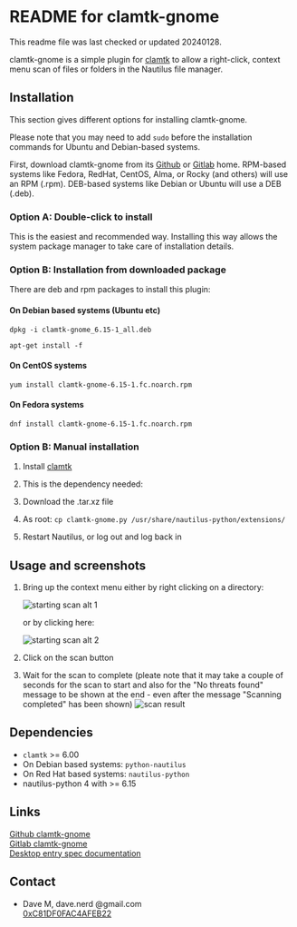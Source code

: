 # README for clamtk-gnome

This readme file was last checked or updated 20240128.

clamtk-gnome is a simple plugin for
[clamtk](https://github.com/dave-theunsub/clamtk) to allow a right-click, context menu scan of files or folders in the Nautilus file manager.

## Installation

This section gives different options for installing clamtk-gnome.

Please note that you may need to add `sudo` before the installation commands for Ubuntu and Debian-based systems.  

First, download clamtk-gnome from its [Github](https://github.com/dave-theunsub/clamtk-gnome) or [Gitlab](https://gitlab.com/dave_m/clamtk-gnome) home.  RPM-based systems like Fedora, RedHat, CentOS, Alma, or Rocky (and others) will use an RPM (.rpm).  DEB-based systems like Debian or Ubuntu will use a DEB (.deb).

### Option A: Double-click to install

This is the easiest and recommended way.  Installing this way allows the system package manager to take care of installation details.  

### Option B: Installation from downloaded package

There are deb and rpm packages to install this plugin:  

#### On Debian based systems (Ubuntu etc)

`dpkg -i clamtk-gnome_6.15-1_all.deb`

`apt-get install -f`

#### On CentOS systems

`yum install clamtk-gnome-6.15-1.fc.noarch.rpm`

#### On Fedora systems

`dnf install clamtk-gnome-6.15-1.fc.noarch.rpm`

### Option B: Manual installation

1. Install [clamtk](https://github.com/dave-theunsub/clamtk/releases)

2. This is the dependency needed:

3. Download the .tar.xz file

4. As root: `cp clamtk-gnome.py /usr/share/nautilus-python/extensions/`

5. Restart Nautilus, or log out and log back in

## Usage and screenshots

1. Bring up the context menu either by
   right clicking on a directory:

   ![starting scan alt 1](_img/starting_scan_alt1.png)

   or by clicking here:

   ![starting scan alt 2](_img/starting_scan_alt2.png)

2. Click on the scan button

3. Wait for the scan to complete (pleate note that it may take a couple of seconds for the scan to start and also for the "No threats found" message to be shown at the end - even after the message "Scanning completed" has been shown)
![scan result](_img/scan_result.png)

## Dependencies

* `clamtk` >= 6.00
* On Debian based systems: `python-nautilus`
* On Red Hat based systems: `nautilus-python`
* nautilus-python 4 with >= 6.15

## Links

[Github clamtk-gnome](https://github.com/dave-theunsub/clamtk-gnome)  
[Gitlab clamtk-gnome](https://gitlab.com/dave_m/clamtk-gnome)  
[Desktop entry spec documentation](http://standards.freedesktop.org/desktop-entry-spec/latest/)  

## Contact

* Dave M, dave.nerd @gmail.com  
[0xC81DF0FAC4AFEB22](https://davem.fedorapeople.org/RPM-GPG-KEY-DaveM-20230506)
